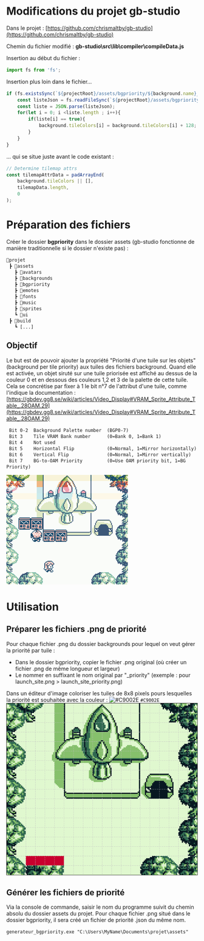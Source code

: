 # Modifications du projet **gb-studio**
Dans le projet : [https://github.com/chrismaltby/gb-studio](https://github.com/chrismaltby/gb-studio)

Chemin du fichier modifié : **gb-studio\src\lib\compiler\compileData.js**


Insertion au début du fichier :
```javascript
import fs from 'fs';
```
Insertion plus loin dans le fichier...
```js
if (fs.existsSync(`${projectRoot}/assets/bgpriority/${background.name}_priority.json`)) {
	const listeJson = fs.readFileSync(`${projectRoot}/assets/bgpriority/${background.name}_priority.json`,'UTF-8');
	const liste = JSON.parse(listeJson);
	for(let i = 0; i <liste.length ; i++){
		if(liste[i] == true){
			background.tileColors[i] = background.tileColors[i] + 128;
		}
	}
}		
```
... qui se situe juste avant le code existant :
```javascript
// Determine tilemap attrs
const tilemapAttrData = padArrayEnd(
	background.tileColors || [],
	tilemapData.length,
	0
);
```
# Préparation des fichiers

Créer le dossier **bgpriority** dans le dossier assets (gb-studio fonctionne de manière traditionnelle si le dossier n'existe pas) :
```
📂projet
 ┣ 📂assets
   ┣ 📂avatars
   ┣ 📂backgrounds
   ┣ 📂bgpriority
   ┣ 📂emotes
   ┣ 📂fonts
   ┣ 📂music
   ┣ 📂sprites
   ┗ 📂ui
 ┣ 📂build
   ┗ [...]
```




## Objectif

Le but est de pouvoir ajouter la propriété "Priorité d'une tuile sur les objets" (background per tile priority) aux tuiles des fichiers background. Quand elle est activée, un objet siruté sur une tuile priorisée est affiché au dessus de la couleur 0 et en dessous des couleurs 1,2 et 3 de la palette de cette tuile.
Cela se concrétise par fixer à 1 le bit n°7 de l'attribut d'une tuile, comme l'indique la documentation :
[https://gbdev.gg8.se/wiki/articles/Video_Display#VRAM_Sprite_Attribute_Table_.28OAM.29](https://gbdev.gg8.se/wiki/articles/Video_Display#VRAM_Sprite_Attribute_Table_.28OAM.29)
```
 Bit 0-2  Background Palette number  (BGP0-7)
 Bit 3    Tile VRAM Bank number      (0=Bank 0, 1=Bank 1)
 Bit 4    Not used
 Bit 5    Horizontal Flip            (0=Normal, 1=Mirror horizontally)
 Bit 6    Vertical Flip              (0=Normal, 1=Mirror vertically)
 Bit 7    BG-to-OAM Priority         (0=Use OAM priority bit, 1=BG Priority)
```
 ![personnage marche derriere arbre](https://github.com/Fralacticus/generateur_bgpriority/blob/main/captures/perso_marche_derriere.gif)

# Utilisation

## Préparer les fichiers .png de priorité
Pour chaque fichier .png du dossier backgrounds pour lequel on veut gérer la priorité par tuile :
- Dans le dossier bgpriority, copier le fichier .png original (où créer un fichier .png de même longueur et largeur)
- Le nommer en suffixant le nom original par "_priority" (exemple : pour launch_site.png > launch_site_priority.png)

Dans un éditeur d'image coloriser les tuiles de 8x8 pixels pours lesquelles la priorité est souhaitée avec la couleur  : ![#C9002E](https://via.placeholder.com/15/C9002E/000000?text=+) `#C9002E`
![launch_site with priority in red](https://github.com/Fralacticus/generateur_bgpriority/blob/main/captures/launch_site_avec_priorite.png)


## Générer les fichiers de priorité

Via la console de commande, saisir le nom du programme suivit du chemin absolu du dossier assets du projet.
Pour chaque fichier .png situé dans le dossier bgpriority, il sera créé un fichier de priorité .json du même nom.
```
generateur_bgpriority.exe "C:\Users\MyName\Documents\projet\assets"
